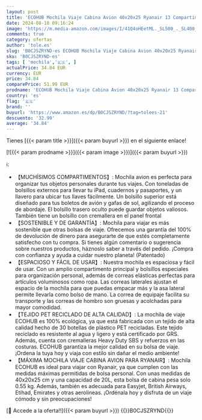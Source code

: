 ```yaml
---
layout: post
title: 'ECOHUB Mochila Viaje Cabina Avion 40x20x25 Ryanair 13 Compartimentos Mochila de Viaje Mochila Avion Mujer Maletas Debajo del Asiento Equipaje de Mano Mochila Avion Hombre 20L Patentado Azul verde '
date: 2024-08-18 09:16:24
image: 'https://m.media-amazon.com/images/I/41Q4oHEetML._SL500_._SL400_.jpg'
comments: true
category: ofertas
author: 'tole.es'
slug: 'B0CJSZRYND-es ECOHUB Mochila Viaje Cabina Avion 40x20x25 Ryanair 13...'
sku: 'B0CJSZRYND-es'
tags: [ 'mochila','🇪🇸', ]
actualPrice: 34.84 EUR
currency: EUR
price: 34.84
comparePrice: 51.99 EUR
prodname: 'ECOHUB Mochila Viaje Cabina Avion 40x20x25 Ryanair 13 Compartimentos Mochila de Viaje Mochila Avion Mujer Maletas Debajo del Asiento Equipaje de Mano Mochila Avion Hombre 20L Patentado Azul verde '
country: 'es'
flag: '🇪🇸'
brand: ''
buyurl: 'https://www.amazon.es/dp/B0CJSZRYND/?tag=tolees-21'
descuento: '32.99'
average: '34.84'
---
```


Tienes [{{< param title >}}]({{< param buyurl >}}) en el siguiente enlace!

[![{{< param prodname >}}]({{< param image >}})]({{< param buyurl >}})

ℹ️:

- 【MUCHÍSIMOS COMPARTIMENTOS】: Mochila avion es perfecta para organizar tus objetos personales durante tus viajes. Con toneladas de bolsillos externos para llevar tu iPad, cuadernos y pasaportes, y un llavero para ubicar tus llaves fácilmente. Un bolsillo superior está diseñado para tus boletos de avión y gafas de sol, agilizando el proceso de abordaje. El bolsillo trasero oculto puede guardar objetos valiosos. También tiene un bolsillo con cremallera en el panel frontal
- 【SOSTENIBLE Y DE GARANTÍA】: Mochila para viajar es más sostenible que otras bolsas de viaje. Ofrecemos una garantía del 100% de devolución de dinero para asegurarte de que estés completamente satisfecho con tu compra. Si tienes algún comentario o sugerencia sobre nuestros productos, háznoslo saber a través del pedido. ¡Compra con confianza y ayuda a cuidar nuestro planeta! (Patentado)
- 【ESPACIOSO Y FÁCIL DE USAR】: Nuestra mochila es espaciosa y fácil de usar. Con un amplio compartimento principal y bolsillos especiales para organización personal, además de correas elásticas perfectas para artículos voluminosos como ropa. Las correas laterales ajustan el espacio de la mochila para que puedas empacar más y la asa lateral permite llevarla como bolso de mano. La correa de equipaje facilita su transporte y las correas de hombro son gruesas y acolchadas para mayor comodidad.
- 【TEJIDO PET RECICLADO DE ALTA CALIDAD】: La mochila de viaje ECOHUB es 100% ecológica, ya que está fabricada con un tejido de alta calidad hecho de 30 botellas de plástico PET recicladas. Este tejido reciclado es resistente al agua y ligero y está certificado por GRS. Además, cuenta con cremalleras Heavy Duty SBS y refuerzos en las costuras. ECOHUB garantiza la mejor calidad en su bolsa de viaje. ¡Ordena la tuya hoy y viaja con estilo sin dañar el medio ambiente!
- 【MÁXIMA MOCHILA VIAJE CABINA AVION PARA RYANAIR】: Mochila ECOHUB es ideal para viajar con Ryanair, ya que cumplen con las medidas máximas permitidas de bolsa personal. Con unas medidas de 40x20x25 cm y una capacidad de 20L, esta bolsa de cabina pesa solo 0.55 kg. Además, también es adecuada para Easyjet, British Airways, Etihad, Emirates y otras aerolíneas. ¡Ordénala hoy y disfruta de un viaje cómodo y sin preocupaciones!

[🛒 Accede a la oferta!!]({{< param buyurl >}})
{{<world>}}B0CJSZRYND{{</world>}}
